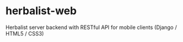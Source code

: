 herbalist-web
=============

Herbalist server backend with RESTful API for mobile clients (Django / HTML5 / CSS3)
